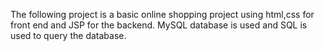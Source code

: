 The following project is a basic online shopping project using html,css for front end and JSP for the backend. MySQL database is used and SQL is used to query the database.
